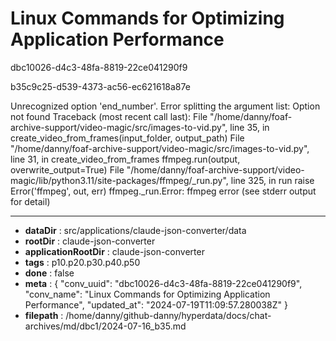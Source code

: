 # Linux Commands for Optimizing Application Performance

dbc10026-d4c3-48fa-8819-22ce041290f9

b35c9c25-d539-4373-ac56-ec621618a87e

Unrecognized option 'end_number'.
Error splitting the argument list: Option not found
Traceback (most recent call last):
  File "/home/danny/foaf-archive-support/video-magic/src/images-to-vid.py", line 35, in <module>
    create_video_from_frames(input_folder, output_path)
  File "/home/danny/foaf-archive-support/video-magic/src/images-to-vid.py", line 31, in create_video_from_frames
    ffmpeg.run(output, overwrite_output=True)
  File "/home/danny/foaf-archive-support/video-magic/lib/python3.11/site-packages/ffmpeg/_run.py", line 325, in run
    raise Error('ffmpeg', out, err)
ffmpeg._run.Error: ffmpeg error (see stderr output for detail)

---

* **dataDir** : src/applications/claude-json-converter/data
* **rootDir** : claude-json-converter
* **applicationRootDir** : claude-json-converter
* **tags** : p10.p20.p30.p40.p50
* **done** : false
* **meta** : {
  "conv_uuid": "dbc10026-d4c3-48fa-8819-22ce041290f9",
  "conv_name": "Linux Commands for Optimizing Application Performance",
  "updated_at": "2024-07-19T11:09:57.280038Z"
}
* **filepath** : /home/danny/github-danny/hyperdata/docs/chat-archives/md/dbc1/2024-07-16_b35.md